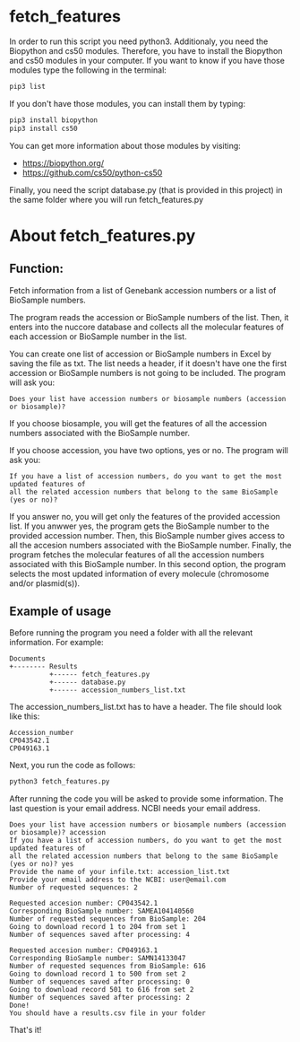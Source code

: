 # fetch_features

In order to run this script you need python3.
Additionaly, you need the Biopython and cs50 modules.
Therefore, you have to install the Biopython and cs50 modules in your computer.
If you want to know if you have those modules type the following in the terminal:

```bash
pip3 list
```

If you don't have those modules, you can install them by typing:
```bash
pip3 install biopython
pip3 install cs50
```

You can get more information about those modules by visiting:
* https://biopython.org/
* https://github.com/cs50/python-cs50

Finally, you need the script database.py (that is provided in this project) in the
same folder where you will run fetch_features.py

# About fetch_features.py
## Function:
Fetch information from a list of Genebank accession numbers or a list of BioSample
numbers.

The program reads the accession or BioSample numbers of the list. Then, it enters
into the nuccore database and collects all the molecular features of each accession
or BioSample number in the list.

You can create one list of accession or BioSample numbers in Excel by saving the
file as txt. The list needs a header, if it doesn't have one the first accession or
BioSample numbers is not going to be included. The program will ask you:
```
Does your list have accession numbers or biosample numbers (accession or biosample)? 
```
If you choose biosample, you will get the features of all the accession numbers
associated with the BioSample number.

If you choose accession, you have two options, yes or no. The program will ask you:

```
If you have a list of accession numbers, do you want to get the most updated features of 
all the related accession numbers that belong to the same BioSample (yes or no)?
```

If you answer no, you will get only the features of the provided accession list.
If you anwwer yes, the program gets the BioSample number to the provided accession number.
Then, this BioSample number gives access to all the accesion numbers associated
with the BioSample number. Finally, the program fetches the molecular features of
all the accession numbers associated with this BioSample number. In this second
option, the program selects the most updated information of every molecule
(chromosome and/or plasmid(s)).

## Example of usage
Before running the program you need a folder with all the relevant information. For example:

```
Documents
+-------- Results
          +------ fetch_features.py
          +------ database.py
          +------ accession_numbers_list.txt
```
The accession_numbers_list.txt has to have a header. The file should look like this:
```
Accession_number
CP043542.1
CP049163.1
```
Next, you run the code as follows:
```bash
python3 fetch_features.py
```
After running the code you will be asked to provide some information. The last question is
your email address. NCBI needs your email address.
```
Does your list have accession numbers or biosample numbers (accession or biosample)? accession
If you have a list of accession numbers, do you want to get the most updated features of 
all the related accession numbers that belong to the same BioSample (yes or no)? yes
Provide the name of your infile.txt: accession_list.txt
Provide your email address to the NCBI: user@email.com
Number of requested sequences: 2

Requested accesion number: CP043542.1
Corresponding BioSample number: SAMEA104140560
Number of requested sequences from BioSample: 204
Going to download record 1 to 204 from set 1
Number of sequences saved after processing: 4

Requested accesion number: CP049163.1
Corresponding BioSample number: SAMN14133047
Number of requested sequences from BioSample: 616
Going to download record 1 to 500 from set 2
Number of sequences saved after processing: 0
Going to download record 501 to 616 from set 2
Number of sequences saved after processing: 2
Done!
You should have a results.csv file in your folder
```
That's it!
